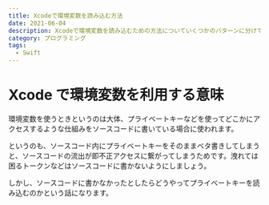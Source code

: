 ```yaml
---
title: Xcodeで環境変数を読み込む方法
date: 2021-06-04
description: Xcodeで環境変数を読み込むための方法についていくつかのパターンに分けて解説します
category: プログラミング
tags:
  - Swift
---
```


# Xcode で環境変数を利用する意味

環境変数を使うときというのは大体、プライベートキーなどを使ってどこかにアクセスするような仕組みをソースコードに書いている場合に使われます。

というのも、ソースコード内にプライベートキーをそのままベタ書きしてしまうと、ソースコードの流出が即不正アクセスに繋がってしまうためです。洩れては困るトークンなどはソースコードに書かないようにしましょう。

しかし、ソースコードに書かなかったとしたらどうやってプライベートキーを読み込むのかという話になります。

